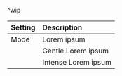 ^wip

| Setting  | Description           |
| :------- | :-------------------- |
| Mode | Lorem ipsum           |
|          | Gentle Lorem ipsum  |
|          | Intense Lorem ipsum |
